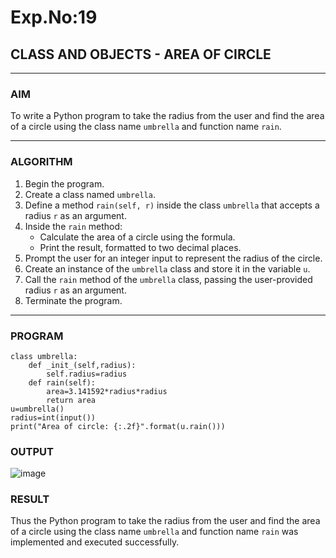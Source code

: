 # Exp.No:19  
## CLASS AND OBJECTS - AREA OF CIRCLE

---

### AIM  
To write a Python program to take the radius from the user and find the area of a circle using the class name `umbrella` and function name `rain`.

---

### ALGORITHM

1. Begin the program.  
2. Create a class named `umbrella`.  
3. Define a method `rain(self, r)` inside the class `umbrella` that accepts a radius `r` as an argument.  
4. Inside the `rain` method:  
   - Calculate the area of a circle using the formula. 
   - Print the result, formatted to two decimal places.  
5. Prompt the user for an integer input to represent the radius of the circle.  
6. Create an instance of the `umbrella` class and store it in the variable `u`.  
7. Call the `rain` method of the `umbrella` class, passing the user-provided radius `r` as an argument.  
8. Terminate the program.

---

### PROGRAM

```
class umbrella:
    def _init_(self,radius):
        self.radius=radius
    def rain(self):
        area=3.141592*radius*radius
        return area
u=umbrella()
radius=int(input())
print("Area of circle: {:.2f}".format(u.rain()))

```

### OUTPUT

![image](https://github.com/user-attachments/assets/995058ee-da84-4460-98cc-6bd6d570673a)

### RESULT
Thus the Python program to take the radius from the user and find the area of a circle using the class name `umbrella` and function name `rain` was implemented and executed successfully.



